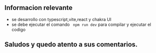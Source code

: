 ## Informacion relevante
  - se desarrollo con typescript,vite,react y chakra UI
  - se debe ejecutar el comando ``` npm run dev``` para compilar y ejecutar el codigo

## Saludos y quedo atento a sus comentarios.
